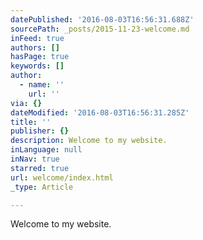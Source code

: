 ```yaml
---
datePublished: '2016-08-03T16:56:31.688Z'
sourcePath: _posts/2015-11-23-welcome.md
inFeed: true
authors: []
hasPage: true
keywords: []
author:
  - name: ''
    url: ''
via: {}
dateModified: '2016-08-03T16:56:31.285Z'
title: ''
publisher: {}
description: Welcome to my website.
inLanguage: null
inNav: true
starred: true
url: welcome/index.html
_type: Article

---
```

Welcome to my website.